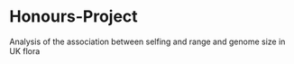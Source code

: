 # Honours-Project
Analysis of the association between selfing and range and genome size in UK flora
